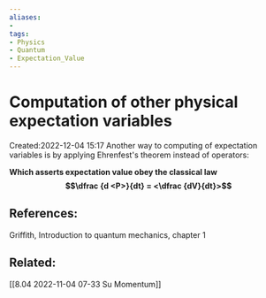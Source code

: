 ```yaml
---
aliases: 
- 
tags:
- Physics
- Quantum
- Expectation_Value
---
```


# Computation of other physical expectation variables
Created:2022-12-04 15:17
Another way to computing of expectation variables is by applying Ehrenfest's theorem instead of operators:

**Which asserts expectation value obey the classical law $$\dfrac {d <P>}{dt} = <\dfrac {dV}{dt}>$$**


## References:
Griffith, Introduction to quantum mechanics, chapter 1

## Related:
[[8.04 2022-11-04 07-33 Su Momentum]]









